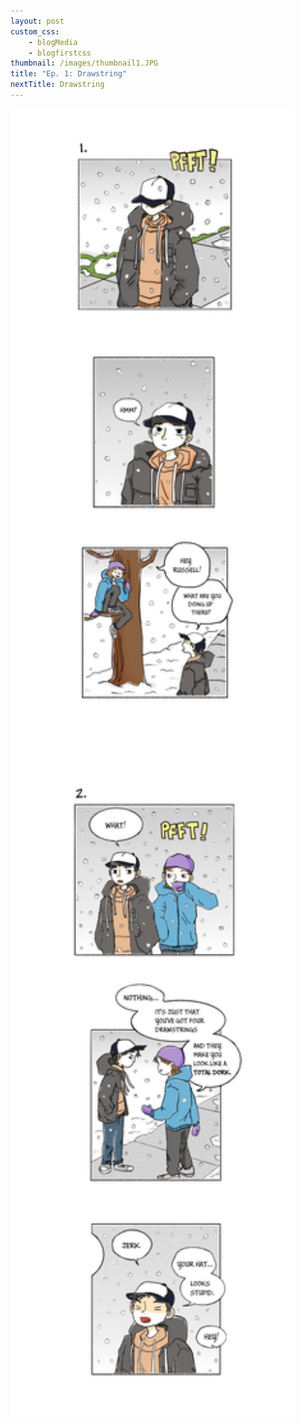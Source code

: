 ```yaml
--- 
layout: post
custom_css: 
    - blogMedia
    - blogfirstcss
thumbnail: /images/thumbnail1.JPG
title: "Ep. 1: Drawstring"
nextTitle: Drawstring
---
```


<img class = "comic" style = "width: 90%;" src = "/comics/Comic1.jpg"/>

<!--<div class = "imageHolderInsideBlog">
    <img id = "insideBlogPic" src = "{{ site.baseurl }}/images/EXOLogo.png"/>
</div>-->

